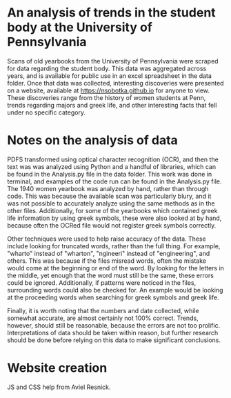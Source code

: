 # An analysis of trends in the student body at the University of Pennsylvania
Scans of old yearbooks from the University of Pennsylvania were scraped for data regarding the student body. This data was aggregated across years, and is available for public use in an excel spreadsheet in the data folder. Once that data was collected, interesting discoveries were presented on a website, available at https://nsobotka.github.io for anyone to view. These discoveries range from the history of women students at Penn, trends regarding majors and greek life, and other interesting facts that fell under no specific category. 

# Notes on the analysis of data
PDFS transformed using optical character recognition (OCR), and then the text was was analyzed using Python and a handful of libraries, which can be found in the Analysis.py file in the data folder. This work was done in terminal, and examples of the code run can be found in the Analysis.py file. The 1940 women yearbook was analyzed by hand, rather than through code. This was because the available scan was particularly blury, and it was not possible to accurately analyze using the same methods as in the other files. Additionally, for some of the yearbooks which contained greek life information by using greek symbols, these were also looked at by hand, because often the OCRed file would not register greek symbols correctly. 

Other techniques were used to help raise accuracy of the data. These include looking for truncated words, rather than the full thing. For example, "wharto" instead of "wharton", "ngineeri" instead of "engineering", and others. This was because if the files misread words, often the mistake would come at the beginning or end of the word. By looking for the letters in the middle, yet enough that the word must still be the same, these errors could be ignored. Additionally, if patterns were noticed in the files, surrounding words could also be checked for. An example would be looking at the proceeding words when searching for greek symbols and greek life.

Finally, it is worth noting that the numbers and date collected, while somewhat accurate, are almost certainly not 100% correct. Trends, however, should still be reasonable, because the errors are not too prolific. Interpretations of data should be taken within reason, but further research should be done before relying on this data to make significant conclusions. 


# Website creation
JS and CSS help from Aviel Resnick.

